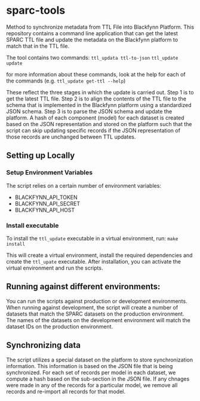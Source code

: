 # sparc-tools
Method to synchronize metadata from TTL File into Blackfynn Platform. This repository contains a command line application that can get the latest SPARC TTL file and update the metadata on the Blackfynn platform to match that in the TTL file. 

The tool contains two commands:
`ttl_updata ttl-to-json`
`ttl_update update`

for more information about these commands, look at the help for each of the commands (e.g. `ttl_update get-ttl --help`)

These reflect the three stages in which the update is carried out. Step 1 is to get the latest TTL file. Step 2 is to align the contents of the TTL file to the schema that is implemented in the Blackfynn platform using a standardized JSON schema. Step 3 is to parse the JSON schema and update the platform. A hash of each component (model) for each dataset is created based on the JSON representation and stored on the platform such that the script can skip updating specific records if the JSON representation of those records are unchanged between TTL updates.

## Setting up Locally

### Setup Environment Variables
The script relies on a certain number of environment variables:
 - BLACKFYNN_API_TOKEN
 - BLACKFYNN_API_SECRET
 - BLACKFYNN_API_HOST

### Install executable
To install the `ttl_update` executable in a virtual environment, run:
`make install`

This will create a virtual environment, install the required dependencies and create the `ttl_upate` executable. After installation, you can activate the virtual environment and run the scripts.

## Running against different environments:
You can run the scripts against production or development environments. When running against development, the script will create a number of datasets that match the SPARC datasets on the production environment. The names of the datasets on the development environment will match the dataset IDs on the production environment.

## Synchronizing data
The script utilizes a special dataset on the platform to store synchronization information. This information is based on the JSON file that is being synchronized. For each set of records per model in each dataset, we compute a hash based on the sub-section in the JSON file. If any chnages were made in any of the records for a particular model, we remove all records and re-import all records for that model. 